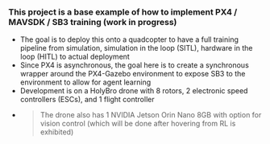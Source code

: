 ### This project is a base example of how to implement PX4 / MAVSDK / SB3 training (work in progress)
- The goal is to deploy this onto a quadcopter to have a full training pipeline from simulation, simulation in the loop (SITL), hardware in the loop (HITL) to actual deployment
- Since PX4 is asynchronous, the goal here is to create a synchronous wrapper around the PX4-Gazebo environment to expose SB3 to the environment to allow for agent learning
- Development is on a HolyBro drone with 8 rotors, 2 electronic speed controllers (ESCs), and 1 flight controller
- > The drone also has 1 NVIDIA Jetson Orin Nano 8GB with option for vision control (which will be done after hovering from RL is exhibited)
